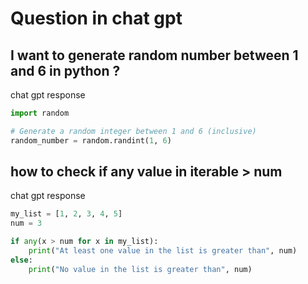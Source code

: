 # Question in chat gpt

## I want to generate random number between 1 and 6 in python ?

chat gpt response

```python
import random

# Generate a random integer between 1 and 6 (inclusive)
random_number = random.randint(1, 6)
```

## how to check if any value in iterable > num

chat gpt response

```py
my_list = [1, 2, 3, 4, 5]
num = 3

if any(x > num for x in my_list):
    print("At least one value in the list is greater than", num)
else:
    print("No value in the list is greater than", num)
```
